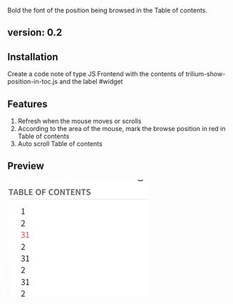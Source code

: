 Bold the font of the position being browsed in the Table of contents.
## version: 0.2
## Installation
Create a code note of type JS Frontend with the contents of trilium-show-position-in-toc.js and the label #widget
## Features
1. Refresh when the mouse moves or scrolls
2. According to the area of the mouse, mark the browse position in red in Table of contents
3. Auto scroll Table of contents
## Preview
![](./preview.png)
